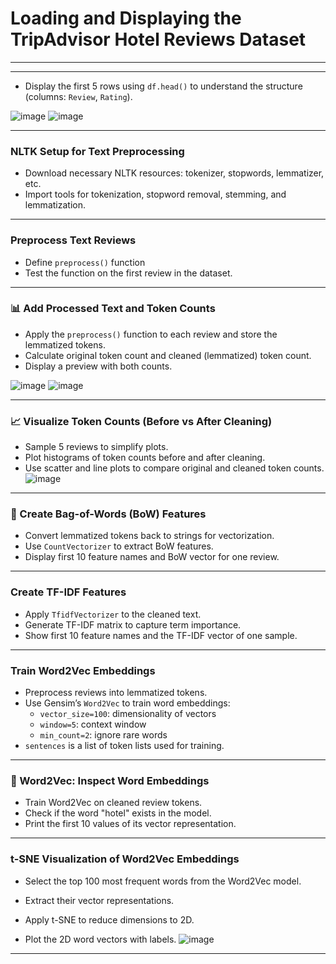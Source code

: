# Loading and Displaying the TripAdvisor Hotel Reviews Dataset
---
---
- Display the first 5 rows using `df.head()` to understand the structure (columns: `Review`, `Rating`).

![image](https://github.com/user-attachments/assets/05d5deca-df26-4148-ad15-2d32295f8886)
![image](https://github.com/user-attachments/assets/8ab01d50-67e8-40d7-b7c4-acb35d915c01)


---
###  NLTK Setup for Text Preprocessing

- Download necessary NLTK resources: tokenizer, stopwords, lemmatizer, etc.
- Import tools for tokenization, stopword removal, stemming, and lemmatization.
---
###  Preprocess Text Reviews
- Define `preprocess()` function
- Test the function on the first review in the dataset.
---
### 📊 Add Processed Text and Token Counts

- Apply the `preprocess()` function to each review and store the lemmatized tokens.
- Calculate original token count and cleaned (lemmatized) token count.
- Display a preview with both counts.

![image](https://github.com/user-attachments/assets/d609092e-e18b-4878-b4e7-cc967d30a3ba) 
![image](https://github.com/user-attachments/assets/cea0479b-f98b-457a-8004-6ce9bfeb8919)


---
### 📈 Visualize Token Counts (Before vs After Cleaning)

- Sample 5 reviews to simplify plots.
- Plot histograms of token counts before and after cleaning.
- Use scatter and line plots to compare original and cleaned token counts.
![image](https://github.com/user-attachments/assets/e66ad794-1644-4257-8cee-4f90f8fa608f)

---
### 🧾 Create Bag-of-Words (BoW) Features

- Convert lemmatized tokens back to strings for vectorization.
- Use `CountVectorizer` to extract BoW features.
- Display first 10 feature names and BoW vector for one review.
----
###   Create TF-IDF Features

- Apply `TfidfVectorizer` to the cleaned text.
- Generate TF-IDF matrix to capture term importance.
- Show first 10 feature names and the TF-IDF vector of one sample.
---
### Train Word2Vec Embeddings

- Preprocess reviews into lemmatized tokens.
- Use Gensim’s `Word2Vec` to train word embeddings:
  - `vector_size=100`: dimensionality of vectors
  - `window=5`: context window
  - `min_count=2`: ignore rare words
- `sentences` is a list of token lists used for training.
----
### 🧾 Word2Vec: Inspect Word Embeddings

- Train Word2Vec on cleaned review tokens.
- Check if the word "hotel" exists in the model.
- Print the first 10 values of its vector representation.
---
 ### t-SNE Visualization of Word2Vec Embeddings
- Select the top 100 most frequent words from the Word2Vec model.

- Extract their vector representations.

- Apply t-SNE to reduce dimensions to 2D.

- Plot the 2D word vectors with labels.
![image](https://github.com/user-attachments/assets/328ea965-3669-4a3d-afbd-947b0e619cf1)

---
